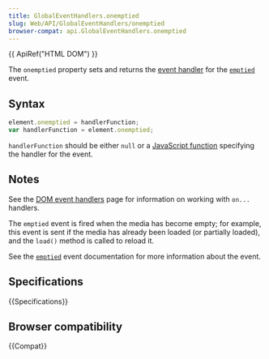 ```yaml
---
title: GlobalEventHandlers.onemptied
slug: Web/API/GlobalEventHandlers/onemptied
browser-compat: api.GlobalEventHandlers.onemptied
---
```

{{ ApiRef("HTML DOM") }}

The `onemptied` property sets and returns the [event handler](/en-US/docs/Web/Guide/Events/Event_handlers) for the
[`emptied`](/en-US/docs/Web/API/HTMLMediaElement/emptied_event) event.

## Syntax

```js
element.onemptied = handlerFunction;
var handlerFunction = element.onemptied;
```

`handlerFunction` should be either `null` or a [JavaScript function](/en-US/docs/Web/JavaScript/Reference/Functions)
specifying the handler for the event.

## Notes

See the [DOM event handlers](/en-US/docs/Web/Guide/Events/Event_handlers)
page for information on working with `on...` handlers.

The `emptied` event is fired when the media has become empty; for example,
this event is sent if the media has already been loaded (or partially loaded), and the
`load()` method is called to reload it.

See the  [`emptied`](/en-US/docs/Web/API/HTMLMediaElement/emptied_event) event
documentation for more information about the event.

## Specifications

{{Specifications}}

## Browser compatibility

{{Compat}}
